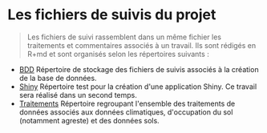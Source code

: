 # Les fichiers de suivis du projet

> Les fichiers de suivi rassemblent dans un même fichier les traitements et commentaires associés à un travail. Ils sont rédigés en R+md et sont organisés selon les répertoires suivants :

* [BDD](https://github.com/Rosalien/GISEDSol/tree/master/Fichiers_suivis/BDD) Répertoire de stockage des fichiers de suivis associés à la création de la base de données.
* [Shiny](https://github.com/Rosalien/GISEDSol/tree/master/Fichiers_suivis/Shiny) Répertoire test pour la création d'une application Shiny. Ce travail sera réalisé dans un second temps.
* [Traitements](https://github.com/Rosalien/GISEDSol/tree/master/Fichiers_suivis/Traitements) Répertoire regroupant l'ensemble des traitements de données associés aux données climatiques, d'occupation du sol (notamment agreste) et des données sols.
